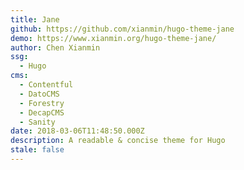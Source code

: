 ```yaml
---
title: Jane
github: https://github.com/xianmin/hugo-theme-jane
demo: https://www.xianmin.org/hugo-theme-jane/
author: Chen Xianmin
ssg:
  - Hugo
cms:
  - Contentful
  - DatoCMS
  - Forestry
  - DecapCMS
  - Sanity
date: 2018-03-06T11:48:50.000Z
description: A readable & concise theme for Hugo
stale: false
---
```

